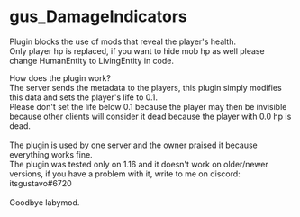 # gus_DamageIndicators
Plugin blocks the use of mods that reveal the player's health.<br>
Only player hp is replaced, if you want to hide mob hp as well please change HumanEntity to LivingEntity in code.<br>

How does the plugin work?<br>
The server sends the metadata to the players, this plugin simply modifies this data and sets the player's life to 0.1.<br>
Please don't set the life below 0.1 because the player may then be invisible because other clients will consider it dead because the player with 0.0 hp is dead.
<br>
<br>
The plugin is used by one server and the owner praised it because everything works fine.<br>
The plugin was tested only on 1.16 and it doesn't work on older/newer versions, if you have a problem with it, write to me on discord: itsgustavo#6720<br>
<br>
Goodbye labymod.
